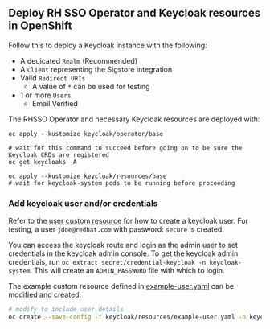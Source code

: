## Deploy RH SSO Operator and Keycloak resources in OpenShift

Follow this to deploy a Keycloak instance with the following:

- A dedicated `Realm` (Recommended)
- A `Client` representing the Sigstore integration
- Valid `Redirect URIs`
    - A value of `*` can be used for testing
- 1 or more `Users`
    - Email Verified

The RHSSO Operator and necessary Keycloak resources are deployed with:

```shell
oc apply --kustomize keycloak/operator/base

# wait for this command to succeed before going on to be sure the Keycloak CRDs are registered
oc get keycloaks -A

oc apply --kustomize keycloak/resources/base
# wait for keycloak-system pods to be running before proceeding
```

### Add keycloak user and/or credentials

Refer to the [user custom resource](./keycloak/resources/base/user.yaml)
for how to create a keycloak user. For testing, a user `jdoe@redhat.com` with password: `secure` is created.

You can access the keycloak route and login as the admin user to set credentials in the keycloak admin console.
To get the keycloak admin credentials, run `oc extract secret/credential-keycloak -n keycloak-system`.
This will create an `ADMIN_PASSWORD` file with which to login.

The example custom resource defined in [example-user.yaml](./keycloak/resources/example-user.yaml) can be modified and created:

```bash
# modify to include user details
oc create --save-config -f keycloak/resources/example-user.yaml -n keycloak-system
```
